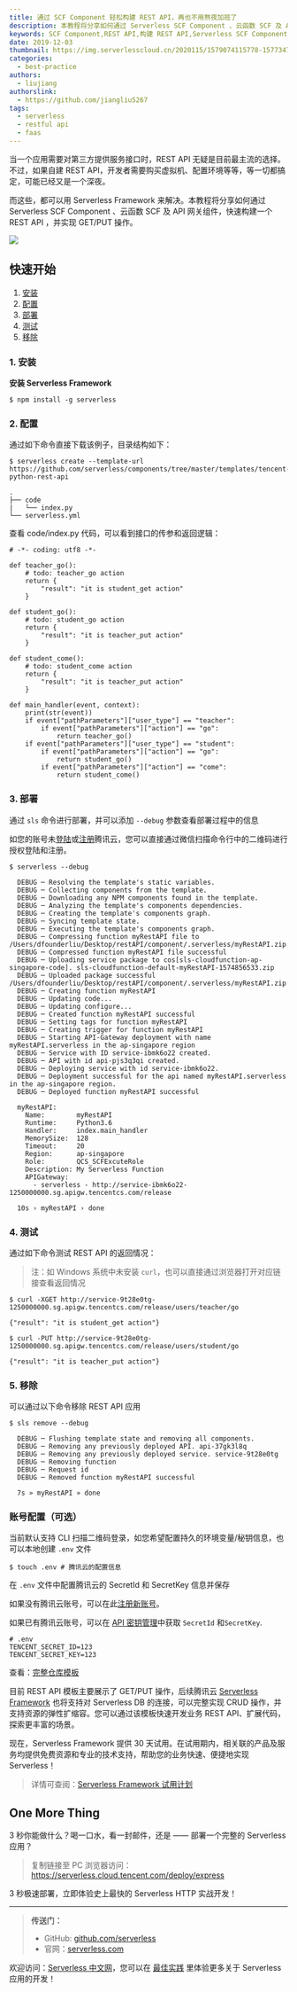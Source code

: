 ```yaml
---
title: 通过 SCF Component 轻松构建 REST API，再也不用熬夜加班了
description: 本教程将分享如何通过 Serverless SCF Component 、云函数 SCF 及 API 网关组件，快速构建一个 REST API 并实现 GET/PUT 操作。
keywords: SCF Component,REST API,构建 REST API,Serverless SCF Component
date: 2019-12-03
thumbnail: https://img.serverlesscloud.cn/2020115/1579074115778-1577347088399-website_fang.png
categories:
  - best-practice
authors:
  - liujiang
authorslink:
  - https://github.com/jiangliu5267
tags:
  - serverless
  - restful api
  - faas
---
```


当一个应用需要对第三方提供服务接口时，REST API 无疑是目前最主流的选择。不过，如果自建 REST API，开发者需要购买虚拟机、配置环境等等，等一切都搞定，可能已经又是一个深夜。

而这些，都可以用 Serverless Framework 来解决。本教程将分享如何通过 Serverless SCF Component 、云函数 SCF 及 API 网关组件，快速构建一个 REST API ，并实现 GET/PUT 操作。

![](https://main.qcloudimg.com/raw/918551c66d6fa9c01f3667706d44f1b7.png)

## 快速开始

1. [安装](#1-安装)
2. [配置](#2-配置)
3. [部署](#3-部署)
4. [测试](#4-测试)
5. [移除](#5-移除)

### 1. 安装

**安装 Serverless Framework**

```
$ npm install -g serverless
```

### 2. 配置

通过如下命令直接下载该例子，目录结构如下：

```
$ serverless create --template-url https://github.com/serverless/components/tree/master/templates/tencent-python-rest-api
```

```
.
├── code
|   └── index.py
└── serverless.yml
```

查看 code/index.py 代码，可以看到接口的传参和返回逻辑：

```
# -*- coding: utf8 -*-

def teacher_go():
    # todo: teacher_go action
    return {
        "result": "it is student_get action"
    }

def student_go():
    # todo: student_go action
    return {
        "result": "it is teacher_put action"
    }

def student_come():
    # todo: student_come action
    return {
        "result": "it is teacher_put action"
    }

def main_handler(event, context):
    print(str(event))
    if event["pathParameters"]["user_type"] == "teacher":
        if event["pathParameters"]["action"] == "go":
            return teacher_go()
    if event["pathParameters"]["user_type"] == "student":
        if event["pathParameters"]["action"] == "go":
            return student_go()
        if event["pathParameters"]["action"] == "come":
            return student_come()
```

### 3. 部署

通过 `sls` 命令进行部署，并可以添加 `--debug` 参数查看部署过程中的信息

如您的账号未[登陆](https://cloud.tencent.com/login)或[注册](https://cloud.tencent.com/register)腾讯云，您可以直接通过微信扫描命令行中的二维码进行授权登陆和注册。

```
$ serverless --debug

  DEBUG ─ Resolving the template's static variables.
  DEBUG ─ Collecting components from the template.
  DEBUG ─ Downloading any NPM components found in the template.
  DEBUG ─ Analyzing the template's components dependencies.
  DEBUG ─ Creating the template's components graph.
  DEBUG ─ Syncing template state.
  DEBUG ─ Executing the template's components graph.
  DEBUG ─ Compressing function myRestAPI file to /Users/dfounderliu/Desktop/restAPI/component/.serverless/myRestAPI.zip.
  DEBUG ─ Compressed function myRestAPI file successful
  DEBUG ─ Uploading service package to cos[sls-cloudfunction-ap-singapore-code]. sls-cloudfunction-default-myRestAPI-1574856533.zip
  DEBUG ─ Uploaded package successful /Users/dfounderliu/Desktop/restAPI/component/.serverless/myRestAPI.zip
  DEBUG ─ Creating function myRestAPI
  DEBUG ─ Updating code... 
  DEBUG ─ Updating configure... 
  DEBUG ─ Created function myRestAPI successful
  DEBUG ─ Setting tags for function myRestAPI
  DEBUG ─ Creating trigger for function myRestAPI
  DEBUG ─ Starting API-Gateway deployment with name myRestAPI.serverless in the ap-singapore region
  DEBUG ─ Service with ID service-ibmk6o22 created.
  DEBUG ─ API with id api-pjs3q3qi created.
  DEBUG ─ Deploying service with id service-ibmk6o22.
  DEBUG ─ Deployment successful for the api named myRestAPI.serverless in the ap-singapore region.
  DEBUG ─ Deployed function myRestAPI successful

  myRestAPI: 
    Name:        myRestAPI
    Runtime:     Python3.6
    Handler:     index.main_handler
    MemorySize:  128
    Timeout:     20
    Region:      ap-singapore
    Role:        QCS_SCFExcuteRole
    Description: My Serverless Function
    APIGateway: 
      - serverless - http://service-ibmk6o22-1250000000.sg.apigw.tencentcs.com/release

  10s › myRestAPI › done

```

### 4. 测试

通过如下命令测试 REST API 的返回情况：
> 注：如 Windows 系统中未安装 `curl`，也可以直接通过浏览器打开对应链接查看返回情况

```
$ curl -XGET http://service-9t28e0tg-1250000000.sg.apigw.tencentcs.com/release/users/teacher/go

{"result": "it is student_get action"}
```

```
$ curl -PUT http://service-9t28e0tg-1250000000.sg.apigw.tencentcs.com/release/users/student/go

{"result": "it is teacher_put action"}
```

### 5. 移除

可以通过以下命令移除 REST API 应用
```
$ sls remove --debug

  DEBUG ─ Flushing template state and removing all components.
  DEBUG ─ Removing any previously deployed API. api-37gk3l8q
  DEBUG ─ Removing any previously deployed service. service-9t28e0tg
  DEBUG ─ Removing function
  DEBUG ─ Request id
  DEBUG ─ Removed function myRestAPI successful

  7s » myRestAPI » done
```

### 账号配置（可选）

当前默认支持 CLI 扫描二维码登录，如您希望配置持久的环境变量/秘钥信息，也可以本地创建 `.env` 文件

```
$ touch .env # 腾讯云的配置信息
```

在 `.env` 文件中配置腾讯云的 SecretId 和 SecretKey 信息并保存

如果没有腾讯云账号，可以在此[注册新账号](https://cloud.tencent.com/register)。

如果已有腾讯云账号，可以在 [API 密钥管理](https://console.cloud.tencent.com/cam/capi)中获取 `SecretId` 和`SecretKey`.

```
# .env
TENCENT_SECRET_ID=123
TENCENT_SECRET_KEY=123
```

查看：[完整仓库模板](https://github.com/serverless/components/blob/master/templates/tencent-python-rest-api/README_CN.md)

目前 REST API 模板主要展示了 GET/PUT 操作，后续腾讯云 [Serverless Framework](https://cloud.tencent.com/product/sf) 也将支持对 Serverless DB 的连接，可以完整实现 CRUD 操作，并支持资源的弹性扩缩容。您可以通过该模板快速开发业务 REST API、扩展代码，探索更丰富的场景。

现在，Serverless Framework 提供 30 天试用。在试用期内，相关联的产品及服务均提供免费资源和专业的技术支持，帮助您的业务快速、便捷地实现 Serverless！

> 详情可查阅：[Serverless Framework 试用计划](https://cloud.tencent.com/document/product/1154/38792)

## One More Thing
<div id='scf-deploy-iframe-or-md'><div><p>3 秒你能做什么？喝一口水，看一封邮件，还是 —— 部署一个完整的 Serverless 应用？</p><blockquote><p>复制链接至 PC 浏览器访问：<a href="https://serverless.cloud.tencent.com/deploy/express">https://serverless.cloud.tencent.com/deploy/express</a></p></blockquote><p>3 秒极速部署，立即体验史上最快的 Serverless HTTP 实战开发！</p></div></div>

<script>
var n = navigator.userAgent.toLowerCase();
if (n.indexOf('android')>-1 || n.indexOf('iphone')>-1 || n.indexOf('iPhone')>-1 || n.indexOf('ipod')>-1 || n.indexOf('ipad')>-1 || n.indexOf('ios')>-1){
  document.getElementById('scf-deploy-iframe-or-md').innerHTML = '<div><p>3 秒你能做什么？喝一口水，看一封邮件，还是 —— 部署一个完整的 Serverless 应用？</p><blockquote><p>复制链接至 PC 浏览器访问：<a href="https://serverless.cloud.tencent.com/deploy/express">https://serverless.cloud.tencent.com/deploy/express</a></p></blockquote><p>3 秒极速部署，立即体验史上最快的 Serverless HTTP 实战开发！</p></div>';
}else{
  document.getElementById('scf-deploy-iframe-or-md').innerHTML = '<p>扫码写代码，这可能是你从未尝试过的开发体验。不来试试吗？</p><p>3 秒极速部署，立即体验史上最快的 <a href="https://serverless.cloud.tencent.com/deploy/express">Serverless  HTTP</a> 实战开发！</p><iframe height="500px" width="100%" src="https://serverless.cloud.tencent.com/deploy/express" frameborder="0"  allowfullscreen></iframe>';
}
</script>

---

> **传送门：**
> - GitHub: [github.com/serverless](https://github.com/serverless/serverless/blob/master/README_CN.md) 
> - 官网：[serverless.com](https://serverless.com/)

欢迎访问：[Serverless 中文网](https://serverlesscloud.cn/)，您可以在 [最佳实践](https://serverlesscloud.cn/best-practice) 里体验更多关于 Serverless 应用的开发！



